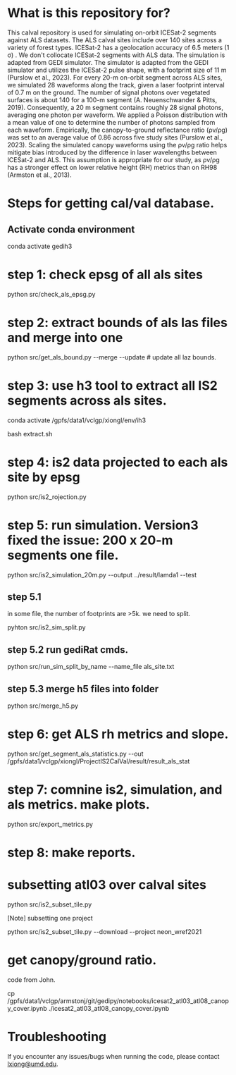 # What is this repository for?
This calval repository is used for simulating on-orbit ICESat-2 segments against ALS datasets. The ALS calval sites include over 140 sites across a variety of forest types. ICESat-2 has a geolocation accuracy of 6.5 meters (1 σ) . We don't collocate ICESat-2 segments with ALS data. The simulation is adapted from GEDI simulator. 
The simulator is adapted from the GEDI simulator and utilizes the ICESat-2 pulse shape, with a footprint size of 11 m (Purslow et al., 2023). For every 20-m on-orbit segment across ALS sites, we simulated 28 waveforms along the track, given a laser footprint interval of 0.7 m on the ground. The number of signal photons over vegetated surfaces is about 140 for a 100-m segment (A. Neuenschwander & Pitts, 2019). Consequently, a 20 m segment contains roughly 28 signal photons, averaging one photon per waveform. We applied a Poisson distribution with a mean value of one to determine the number of photons sampled from each waveform. Empirically, the canopy-to-ground reflectance ratio (ρv/ρg) was set to an average value of 0.86 across five study sites (Purslow et al., 2023). Scaling the simulated canopy waveforms using the ρv/ρg ratio helps mitigate bias introduced by the difference in laser wavelengths between ICESat-2 and ALS. This assumption is appropriate for our study, as ρv/ρg has a stronger effect on lower relative height (RH) metrics than on RH98 (Armston et al., 2013). 

# Steps for getting cal/val database. 
## Activate conda environment
conda activate gedih3
# step 1: check epsg of all als sites
python src/check_als_epsg.py 
# step 2: extract bounds of als las files and merge into one 
python src/get_als_bound.py --merge --update # update all laz bounds.
# step 3: use h3 tool to extract all IS2 segments across als sites. 
conda activate /gpfs/data1/vclgp/xiongl/env/ih3

bash extract.sh

# step 4: is2 data projected to each als site by epsg
python src/is2_rojection.py

# step 5: run simulation. Version3 fixed the issue: 200 x 20-m segments one file.
python src/is2_simulation_20m.py --output ../result/lamda1 --test 

## step 5.1
in some file, the number of footprints are >5k. we need to split.

pyhton src/is2_sim_split.py
## step 5.2 run gediRat cmds.
python src/run_sim_split_by_name --name_file als_site.txt
## step 5.3 merge h5 files into folder
python src/merge_h5.py

# step 6: get ALS rh metrics and slope.
python src/get_segment_als_statistics.py --out /gpfs/data1/vclgp/xiongl/ProjectIS2CalVal/result/result_als_stat

# step 7: comnine is2, simulation, and als metrics. make plots.
python src/export_metrics.py

# step 8: make reports.


# subsetting atl03 over calval sites

python src/is2_subset_tile.py

[Note] subsetting one project

python src/is2_subset_tile.py  --download  --project neon_wref2021

# get canopy/ground ratio.
code from John.

cp /gpfs/data1/vclgp/armstonj/git/gedipy/notebooks/icesat2_atl03_atl08_canopy_cover.ipynb ./icesat2_atl03_atl08_canopy_cover.ipynb


# Troubleshooting
If you encounter any issues/bugs when running the code, please contact lxiong@umd.edu.


